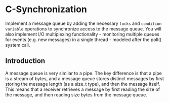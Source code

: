 # C-Synchronization
Implement a message queue by adding the necessary `locks` and `condition variable` operations to synchronize access to the message queue. You will also implement I/O multiplexing functionality - monitoring multiple queues for events (e.g. new messages) in a single thread - modeled after the poll() system call.

## Introduction
A message queue is very similar to a pipe. The key difference is that a pipe is a stream of bytes, and a message queue stores distinct messages by first storing the message length (as a size_t type), and then the message itself. This means that a receiver retrieves a message by first reading the size of the message, and then reading size bytes from the message queue.
